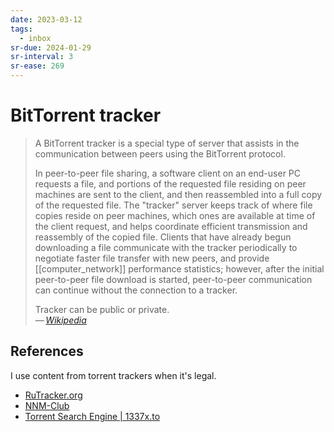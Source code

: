 ```yaml
---
date: 2023-03-12
tags:
  - inbox
sr-due: 2024-01-29
sr-interval: 3
sr-ease: 269
---
```

# BitTorrent tracker

> A BitTorrent tracker is a special type of server that assists in the
> communication between peers using the BitTorrent protocol.
>
> In peer-to-peer file sharing, a software client on an end-user PC requests a
> file, and portions of the requested file residing on peer machines are sent to
> the client, and then reassembled into a full copy of the requested file. The
> "tracker" server keeps track of where file copies reside on peer machines,
> which ones are available at time of the client request, and helps coordinate
> efficient transmission and reassembly of the copied file. Clients that have
> already begun downloading a file communicate with the tracker periodically to
> negotiate faster file transfer with new peers, and provide
> [[computer_network]] performance statistics; however, after the initial
> peer-to-peer file download is started, peer-to-peer communication can continue
> without the connection to a tracker.
>
> Tracker can be public or private.\
> — <cite>[Wikipedia](https://en.wikipedia.org/wiki/BitTorrent_tracker)</cite>

## References

I use content from torrent trackers when it's legal.

- [RuTracker.org](https://rutracker.org/forum/index.php)
- [NNM-Club](https://nnmclub.to/)
- [Torrent Search Engine | 1337x.to](https://1337x.to/)

